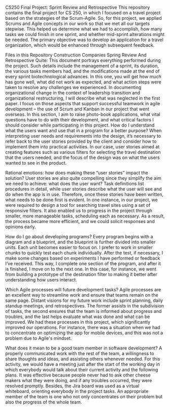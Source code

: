 CS250 Final Project: Sprint Review and Retrospective
This repository contains the final project for CS 250, in which I focused on a travel project based on the strategies of the Scrum-Agile. So, for this project, we applied Scrums and Agile concepts in our work so that we met all our targets stepwise. This helped us determine what we had to accomplish, how many tasks we could finish in one sprint, and whether mid-sprint alterations might be needed. The primary objective was to develop an application for a travel organization, which would be enhanced through subsequent feedback.

Files in this Repository
Construction Companies Spring Review And Retrospective Quite: This document portrays everything performed during the project. Such details include the management of a sprint, its duration, the various tasks members had, and the modifications made at the end of every sprint biotechnological advances. In this one, you will get how much has gone well, what did not work as expected, and what action steps were taken to resolve any challenges we experienced. In documenting organizational change in the context of leadership transition and organizational restructuring, I will describe what was neglected in the first paper. I focus on those aspects that support successful teamwork in agile development – the use of Scrum and Kanban in our project that went overseas. In this section, I aim to raise photo-book applications, what vital questions have to do with their development, and what critical factors I should consider while participating in this project.
How do I understand what the users want and use that in a program for a better purpose?
When interpreting user needs and requirements into the design, it’s necessary to refer back to the user stories provided by the client and consider how to implement them into practical activities. In our case, user stories aimed at creating features such as various filters for selecting the travel destination that the users needed, and the focus of the design was on what the users wanted to see in the product.

Rational emotions: how does making these “user stories” impact the solution?
User stories are also quite compelling since they simplify the aim we need to achieve: what does the user want? Task definitions list procedures in detail, while user stories describe what the user will see and do when the app is in use. Therefore, once these stories have been written, what needs to be done first is evident. In one instance, in our project, we were required to design a tool for searching travel sites using a set of responsive filters. It also enabled us to progress in the project through smaller, more manageable tasks, scheduling each as necessary. As a result, the process became more efficient, and we could solicit responses and opinions early.

How do I go about developing programs?
Every program begins with a diagram and a blueprint, and the blueprint is further divided into smaller units. Each unit becomes easier to focus on. I prefer to work in smaller chunks to quickly test each chunk individually. After the test, if necessary, I make some changes based on experiments I have performed or feedback I’ve received. This way, I complete one section of the program, and after it is finished, I move on to the next one. In this case, for instance, we went from building a prototype of the destination filter to making it better after understanding how users interact.

Which Agile processes will future development tasks?
Agile processes are an excellent way to streamline work and ensure that teams remain on the same page. Distant visions for my future work include sprint planning, daily standup meetings, and retrospectives. The former assists in the subdivision of tasks, the second ensures that the team is informed about progress and troubles, and the last helps evaluate what was done and what can be improved. We had these processes in this project, which significantly improved our operations. For instance, there was a situation when we had to concentrate on optimizing the app for mobile devices, and this was not a problem due to Agile's mindset.

What does it mean to be a good team member in software development?
A properly communicated work with the rest of the team, a willingness to share thoughts and ideas, and assisting others whenever needed. For this activity, we would have a meeting just after the start of the working day in which everybody would talk about their current activity and the following plans. It was effective because people never had to ask other cheese makers what they were doing, and if any troubles occurred, they were resolved promptly. Besides, the Jira board was used as a virtual whiteboard, orienting everybody in the project tasks. An appropriate member of the team is one who not only concentrates on their problem but also the progress of the whole team.

